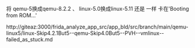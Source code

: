 
将 qemu-5换成qemu-8.2.2 、 linux-5.0换成linux-5.11 还是 一样 卡在'Booting from ROM...'  

http://giteaz:3000/frida_analyze_app_src/app_bld/src/branch/main/qemu-linux5/linux-Skip4.2.1But5--qemu-Skip4.0But5--PVH--vmlinux--failed_as_stuck.md
